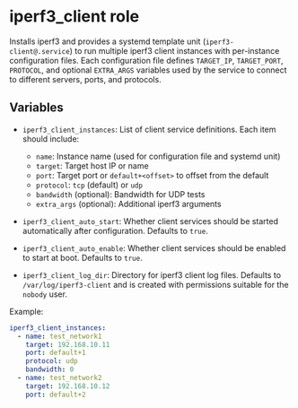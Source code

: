 # iperf3_client role

Installs iperf3 and provides a systemd template unit (`iperf3-client@.service`)
to run multiple iperf3 client instances with per-instance configuration files.
Each configuration file defines `TARGET_IP`, `TARGET_PORT`, `PROTOCOL`, and
optional `EXTRA_ARGS` variables used by the service to connect to different
servers, ports, and protocols.

## Variables

- `iperf3_client_instances`: List of client service definitions. Each item
  should include:
  - `name`: Instance name (used for configuration file and systemd unit)
  - `target`: Target host IP or name
  - `port`: Target port or `default+<offset>` to offset from the default
  - `protocol`: `tcp` (default) or `udp`
  - `bandwidth` (optional): Bandwidth for UDP tests
  - `extra_args` (optional): Additional iperf3 arguments

- `iperf3_client_auto_start`: Whether client services should be started
  automatically after configuration. Defaults to `true`.
- `iperf3_client_auto_enable`: Whether client services should be enabled to
  start at boot. Defaults to `true`.
- `iperf3_client_log_dir`: Directory for iperf3 client log files. Defaults to
  `/var/log/iperf3-client` and is created with permissions suitable for the
  `nobody` user.

Example:

```yaml
iperf3_client_instances:
  - name: test_network1
    target: 192.168.10.11
    port: default+1
    protocol: udp
    bandwidth: 0
  - name: test_network2
    target: 192.168.10.12
    port: default+2
```
